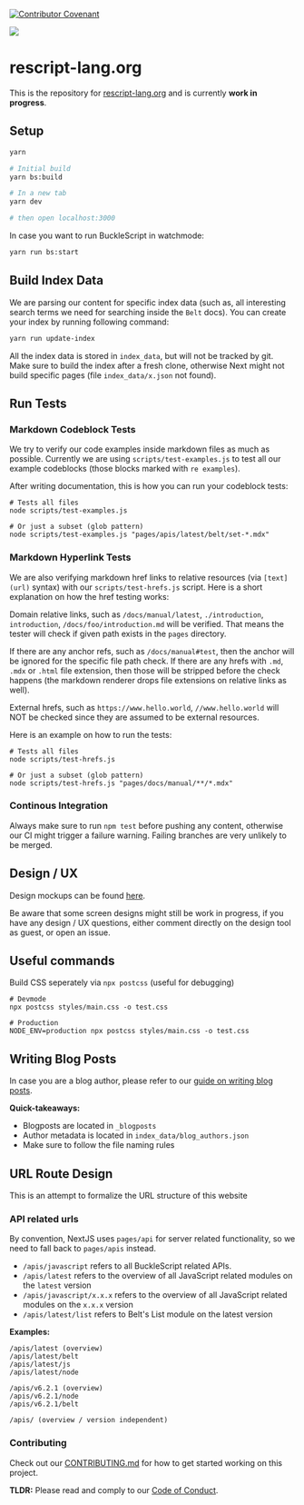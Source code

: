 [![Contributor Covenant](https://img.shields.io/badge/Contributor%20Covenant-v1.4%20adopted-ff69b4.svg)](CODE_OF_CONDUCT.md)

<a href="https://simpleanalytics.com/rescript-lang.org?utm_source=rescript-lang.org&utm_content=badge" referrerpolicy="origin" target="_blank"><img src="https://simpleanalyticsbadge.com/rescript-lang.org?counter=true" loading="lazy" referrerpolicy="no-referrer" crossorigin="anonymous" /></a>

# rescript-lang.org

This is the repository for [rescript-lang.org](https://rescript-lang.org) and
is currently **work in progress**.

## Setup

```sh
yarn

# Initial build
yarn bs:build

# In a new tab
yarn dev

# then open localhost:3000
```

In case you want to run BuckleScript in watchmode:

```sh
yarn run bs:start
```

## Build Index Data

We are parsing our content for specific index data (such as, all interesting
search terms we need for searching inside the `Belt` docs). You can create your
index by running following command:

```sh
yarn run update-index
```

All the index data is stored in `index_data`, but will not be tracked by git.
Make sure to build the index after a fresh clone, otherwise Next might not
build specific pages (file `index_data/x.json` not found).

## Run Tests

### Markdown Codeblock Tests

We try to verify our code examples inside markdown files as much as possible.
Currently we are using `scripts/test-examples.js` to test all our example
codeblocks (those blocks marked with `re examples`).

After writing documentation, this is how you can run your codeblock tests:

```
# Tests all files
node scripts/test-examples.js

# Or just a subset (glob pattern)
node scripts/test-examples.js "pages/apis/latest/belt/set-*.mdx"
```

### Markdown Hyperlink Tests

We are also verifying markdown href links to relative resources (via
`[text](url)` syntax) with our `scripts/test-hrefs.js` script. Here is a short
explanation on how the href testing works:

Domain relative links, such as `/docs/manual/latest`, `./introduction`,
`introduction`, `/docs/foo/introduction.md` will be verified. That means the
tester will check if given path exists in the `pages` directory.

If there are any anchor refs, such as `/docs/manual#test`, then the anchor will
be ignored for the specific file path check. If there are any hrefs with `.md`,
`.mdx` or `.html` file extension, then those will be stripped before the check
happens (the markdown renderer drops file extensions on relative links as
well).

External hrefs, such as `https://www.hello.world`, `//www.hello.world` will NOT be
checked since they are assumed to be external resources.

Here is an example on how to run the tests:

```
# Tests all files
node scripts/test-hrefs.js

# Or just a subset (glob pattern)
node scripts/test-hrefs.js "pages/docs/manual/**/*.mdx"
```

### Continous Integration

Always make sure to run `npm test` before pushing any content, otherwise our CI
might trigger a failure warning. Failing branches are very unlikely to be merged.

## Design / UX

Design mockups can be found
[here](https://xd.adobe.com/spec/1cd19c3a-a0bb-4f93-4e11-725589888696-6ae0/grid/).

Be aware that some screen designs might still be work in progress, if you have
any design / UX questions, either comment directly on the design tool as guest,
or open an issue.

## Useful commands

Build CSS seperately via `npx postcss` (useful for debugging)

```
# Devmode
npx postcss styles/main.css -o test.css

# Production
NODE_ENV=production npx postcss styles/main.css -o test.css
```

## Writing Blog Posts

In case you are a blog author, please refer to our [guide on writing blog
posts](https://rescript-lang.org/blogpost-guide).

**Quick-takeaways:**

- Blogposts are located in `_blogposts`
- Author metadata is located in `index_data/blog_authors.json`
- Make sure to follow the file naming rules

## URL Route Design

This is an attempt to formalize the URL structure of this website

### API related urls

By convention, NextJS uses `pages/api` for server related functionality, so we
need to fall back to `pages/apis` instead.

- `/apis/javascript` refers to all BuckleScript related APIs.
- `/apis/latest` refers to the overview of all JavaScript related modules on the `latest` version
- `/apis/javascript/x.x.x` refers to the overview of all JavaScript related modules on the `x.x.x` version
- `/apis/latest/list` refers to Belt's List module on the latest version

**Examples:**

```
/apis/latest (overview)
/apis/latest/belt
/apis/latest/js
/apis/latest/node

/apis/v6.2.1 (overview)
/apis/v6.2.1/node
/apis/v6.2.1/belt

/apis/ (overview / version independent)
```

### Contributing

Check out our [CONTRIBUTING.md](CONTRIBUTING.md) for how to get started working
on this project.

**TLDR:** Please read and comply to our [Code of Conduct](CODE_OF_CONDUCT.md).
